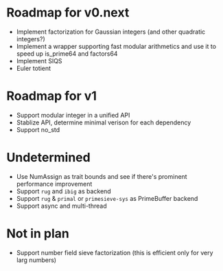 # Roadmap for v0.next
- Implement factorization for Gaussian integers (and other quadratic integers?)
- Implement a wrapper supporting fast modular arithmetics and use it to speed up is_prime64 and factors64
- Implement SIQS
- Euler totient

# Roadmap for v1
- Support modular integer in a unified API
- Stablize API, determine minimal verison for each dependency
- Support no_std

# Undetermined
- Use NumAssign as trait bounds and see if there's prominent performance improvement
- Support `rug` and `ibig` as backend
- Support `rug` & `primal` or `primesieve-sys` as PrimeBuffer backend
- Support async and multi-thread

# Not in plan
- Support number field sieve factorization (this is efficient only for very larg numbers)
